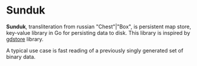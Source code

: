 # Sunduk
**Sunduk**, transliteration from russian "Chest"|"Box", is persistent map store, key-value library in Go for
persisting data to disk. This library is inspired by [gdstore](https://github.com/TwiN/gdstore) library.

A typical use case is fast reading of a previously singly generated set of binary data.

